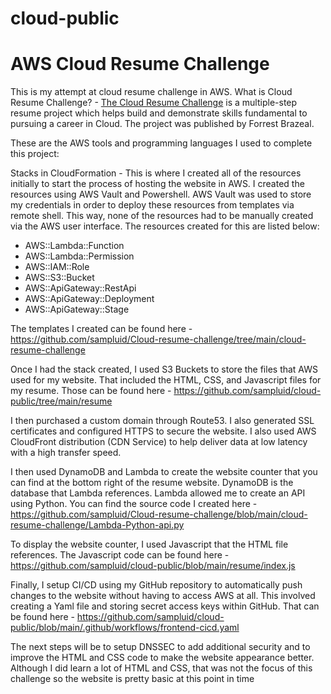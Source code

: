 # cloud-public
# AWS Cloud Resume Challenge

This is my attempt at cloud resume challenge in AWS.
What is Cloud Resume Challenge? - [The Cloud Resume Challenge](https://cloudresumechallenge.dev/) is a multiple-step resume project which helps build and demonstrate skills fundamental to pursuing a career in Cloud. The project was published by Forrest Brazeal.


These are the AWS tools and programming languages I used to complete this project:

Stacks in CloudFormation - This is where I created all of the resources initially to start the process of hosting the website in AWS. I created the resources using AWS Vault and Powershell. AWS Vault was used to store my credentials in order to deploy these resources from templates via remote shell. This way, none of the resources had to be manually created via the AWS user interface. The resources created for this are listed below:

- AWS::Lambda::Function
- AWS::Lambda::Permission
- AWS::IAM::Role
- AWS::S3::Bucket
- AWS::ApiGateway::RestApi
- AWS::ApiGateway::Deployment
- AWS::ApiGateway::Stage

The templates I created can be found here - https://github.com/sampluid/Cloud-resume-challenge/tree/main/cloud-resume-challenge

Once I had the stack created, I used S3 Buckets to store the files that AWS used for my website. That included the HTML, CSS, and Javascript files for my resume. Those can be found here - https://github.com/sampluid/cloud-public/tree/main/resume

I then purchased a custom domain through Route53. I also generated SSL certificates and configured HTTPS to secure the website. I also used AWS CloudFront distribution (CDN Service) to help deliver data at low latency with a high transfer speed.   

I then used DynamoDB and Lambda to create the website counter that you can find at the bottom right of the resume website. DynamoDB is the database that Lambda references. Lambda allowed me to create an API using Python. You can find the source code I created here -  https://github.com/sampluid/Cloud-resume-challenge/blob/main/cloud-resume-challenge/Lambda-Python-api.py

To display the website counter, I used Javascript that the HTML file references. The Javascript code can be found here - https://github.com/sampluid/cloud-public/blob/main/resume/index.js

Finally, I setup CI/CD using my GitHub repository to automatically push changes to the website without having to access AWS at all. This involved creating a Yaml file and storing secret access keys within GitHub. That can be found here - https://github.com/sampluid/cloud-public/blob/main/.github/workflows/frontend-cicd.yaml

The next steps will be to setup DNSSEC to add additional security and to improve the HTML and CSS code to make the website appearance better. Although I did learn a lot of HTML and CSS, that was not the focus of this challenge so the website is pretty basic at this point in time 
